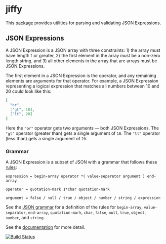 # jiffy

This [package](https://godoc.org/github.com/tschaub/jiffy) provides utilities for parsing and validating JSON Expressions.

## JSON Expressions

A JSON Expression is a JSON array with three constraints: 1) the array must have length 1 or
greater, 2) the first element in the array must be a non-zero length string, and 3) all other
elements in the array that are arrays must be JSON Expressions.

The first element in a JSON Expression is the operator, and any remaining elements are
arguments for that operator.  For example, a JSON Expression representing a logical
expression that matches all numbers between 10 and 20 could look like this:

```json
[
  "or",
  ["gt", 10],
  ["lt", 20]
]
```

Here the `"or"` operator gets two arguments — both JSON Expressions.  The `"gt"` operator
(greater than) gets a single argument of `10`.  The `"lt"` operator (less than) gets a single
argument of `20`.

### Grammar

A JSON Expression is a subset of JSON with a grammar that follows these [rules](https://en.wikipedia.org/wiki/Augmented_Backus%E2%80%93Naur_form):

	expression = begin-array operator *( value-separator argument ) end-array

	operator = quotation-mark 1*char quotation-mark

	argument = false / null / true / object / number / string / expression

See the [JSON grammar](https://tools.ietf.org/html/rfc8259) for a definition of the
rules for `begin-array`, `value-separator`, `end-array`, `quotation-mark`, `char`, `false`, `null`,
`true`, `object`, `number`, and `string`.

See the [documentation](https://godoc.org/github.com/tschaub/jiffy) for more detail.

[![Build Status](https://travis-ci.org/tschaub/jiffy.svg?branch=master)](https://travis-ci.org/tschaub/jiffy)
